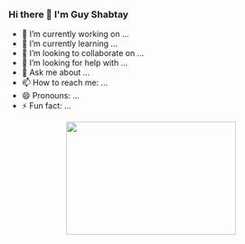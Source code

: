 ### Hi there 👋  I'm Guy Shabtay





- 🔭 I’m currently working on ...
- 🌱 I’m currently learning ...
- 👯 I’m looking to collaborate on ...
- 🤔 I’m looking for help with ...
- 💬 Ask me about ...
- 📫 How to reach me: ...
- 😄 Pronouns: ...
- ⚡ Fun fact: ...
<p align="center">
<img src="https://user-images.githubusercontent.com/94862082/176728131-6b443b2d-b658-487b-bb8d-be0a0e25b7a4.gif" width="300" height="200"/>

</p>

